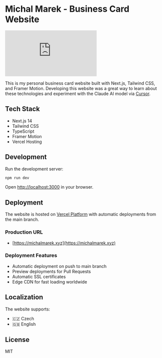 # Michal Marek - Business Card Website

[![Vercel](https://vercelbadge.vercel.app/api/minnoroth/michalmarek.xyz)](https://michalmarek.xyz)

This is my personal business card website built with Next.js, Tailwind CSS, and Framer Motion. Developing this website was a great way to learn about these technologies and experiment with the Claude AI model via [Cursor](https://www.cursor.com/).

## Tech Stack

- Next.js 14
- Tailwind CSS
- TypeScript
- Framer Motion
- Vercel Hosting

## Development

Run the development server:

```bash
npm run dev
```

Open [http://localhost:3000](http://localhost:3000) in your browser.

## Deployment

The website is hosted on [Vercel Platform](https://vercel.com) with automatic deployments from the main branch.

### Production URL
- [https://michalmarek.xyz](https://michalmarek.xyz)

### Deployment Features
- Automatic deployment on push to main branch
- Preview deployments for Pull Requests
- Automatic SSL certificates
- Edge CDN for fast loading worldwide

## Localization
The website supports:
- 🇨🇿 Czech
- 🇬🇧 English

## License
MIT
